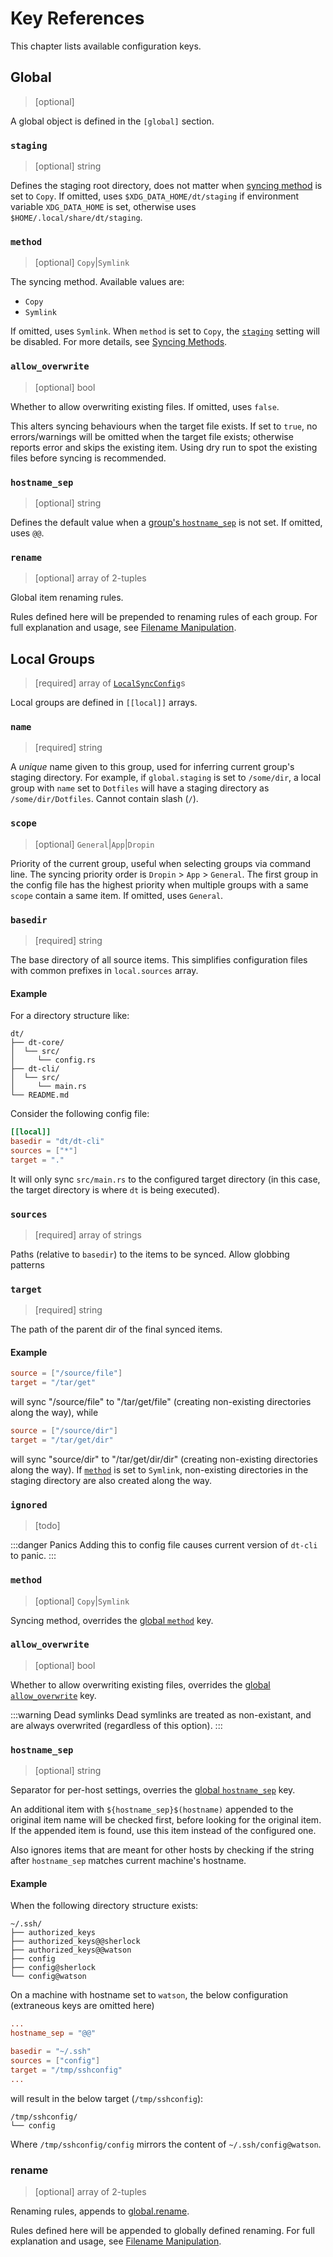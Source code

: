 # Key References

This chapter lists available configuration keys.

## Global

> [optional]

A global object is defined in the `[global]` section.

### `staging`

> [optional] string

Defines the staging root directory, does not matter when [syncing
method](#method) is set to `Copy`.  If omitted, uses
`$XDG_DATA_HOME/dt/staging` if environment variable `XDG_DATA_HOME` is set,
otherwise uses `$HOME/.local/share/dt/staging`.

### `method`

> [optional] `Copy`|`Symlink`

The syncing method.  Available values are:

- `Copy`
- `Symlink`

If omitted, uses `Symlink`.  When `method` is set to `Copy`, the
[`staging`](#staging) setting will be disabled.  For more details, see
[Syncing Methods](/config/guide/03-syncing-methods).

### `allow_overwrite`

> [optional] bool

Whether to allow overwriting existing files.  If omitted, uses `false`.

This alters syncing behaviours when the target file exists.  If set to `true`,
no errors/warnings will be omitted when the target file exists; otherwise
reports error and skips the existing item.  Using dry run to spot the existing
files before syncing is recommended.

### `hostname_sep`

> [optional] string

Defines the default value when a [group's `hostname_sep`](#hostname-sep-1) is
not set.  If omitted, uses `@@`.

### `rename`

> [optional] array of 2-tuples

Global item renaming rules.

Rules defined here will be prepended to renaming rules of each group.  For
full explanation and usage, see [Filename
Manipulation](/features/03-filename-manipulating).

## Local Groups

> [required] array of [`LocalSyncConfig`](https://docs.rs/dt-core/latest/dt_core/config/struct.LocalSyncConfig.html)s

Local groups are defined in `[[local]]` arrays.

### `name`

> [required] string

A _unique_ name given to this group, used for inferring current group's
staging directory.  For example, if `global.staging` is set to `/some/dir`, a
local group with `name` set to `Dotfiles` will have a staging directory as
`/some/dir/Dotfiles`.  Cannot contain slash (`/`).

### `scope`

> [optional] `General`|`App`|`Dropin`

Priority of the current group, useful when selecting groups via command line.
The syncing priority order is `Dropin` > `App` > `General`.  The first group
in the config file has the highest priority when multiple groups with a same
`scope` contain a same item.  If omitted, uses `General`.

### `basedir`

> [required] string

The base directory of all source items.  This simplifies configuration files
with common prefixes in `local.sources` array.

#### Example

For a directory structure like:

```plain
dt/
├── dt-core/
│  └── src/
│     └── config.rs
├── dt-cli/
│  └── src/
│     └── main.rs
└── README.md
```

Consider the following config file:

```toml
[[local]]
basedir = "dt/dt-cli"
sources = ["*"]
target = "."
```

It will only sync `src/main.rs` to the configured target directory (in this
case, the target directory is where `dt` is being executed).

### `sources`

> [required] array of strings

Paths (relative to `basedir`) to the items to be synced.  Allow globbing
patterns

### `target`

> [required] string

The path of the parent dir of the final synced items.

#### Example

```toml
source = ["/source/file"]
target = "/tar/get"
```

will sync "/source/file" to "/tar/get/file" (creating non-existing directories
along the way), while

```toml
source = ["/source/dir"]
target = "/tar/get/dir"
```

will sync "source/dir" to "/tar/get/dir/dir" (creating non-existing
directories along the way).  If [`method`](#method-1) is set to `Symlink`,
non-existing directories in the staging directory are also created along the
way.

### `ignored`

> [todo]

:::danger Panics
Adding this to config file causes current version of `dt-cli` to panic.
:::

### `method`

> [optional] `Copy`|`Symlink`

Syncing method, overrides the [global `method`](#method) key.

### `allow_overwrite`

> [optional] bool

Whether to allow overwriting existing files, overrides the [global
`allow_overwrite`](#allow-overwrite) key.

:::warning Dead symlinks
Dead symlinks are treated as non-existant, and are always overwrited
(regardless of this option).
:::

### `hostname_sep`

> [optional] string

Separator for per-host settings, overries the [global
`hostname_sep`](#hostname-sep) key.

An additional item with `${hostname_sep}$(hostname)` appended to the original
item name will be checked first, before looking for the original item.  If the
appended item is found, use this item instead of the configured one.

Also ignores items that are meant for other hosts by checking if the string
after `hostname_sep` matches current machine's hostname.

#### Example

When the following directory structure exists:

```plain
~/.ssh/
├── authorized_keys
├── authorized_keys@@sherlock
├── authorized_keys@@watson
├── config
├── config@sherlock
└── config@watson
```

On a machine with hostname set to `watson`, the below configuration
(extraneous keys are omitted here)

```toml [[local]]
...
hostname_sep = "@@"

basedir = "~/.ssh"
sources = ["config"]
target = "/tmp/sshconfig"
...
```

will result in the below target (`/tmp/sshconfig`):

```plain
/tmp/sshconfig/
└── config
```

Where `/tmp/sshconfig/config` mirrors the content of `~/.ssh/config@watson`.

### rename

> [optional] array of 2-tuples

Renaming rules, appends to [global.rename](#rename).

Rules defined here will be appended to globally defined renaming.  For full
explanation and usage, see [Filename
Manipulation](/features/03-filename-manipulating).
